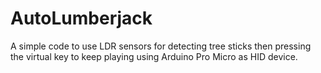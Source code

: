 # AutoLumberjack
A simple code to use LDR sensors for detecting tree sticks then pressing the virtual key to keep playing using Arduino Pro Micro as HID device.
